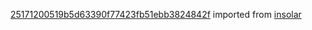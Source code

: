 [25171200519b5d63390f77423fb51ebb3824842f](https://github.com/insolar/insolar/commit/25171200519b5d63390f77423fb51ebb3824842f) imported from [insolar](https://github.com/insolar/insolar)
